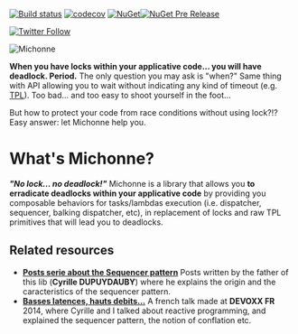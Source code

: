[![Build status](https://ci.appveyor.com/api/projects/status/8abc2hnbl9mgxlv2/branch/master?svg=true)](https://ci.appveyor.com/project/dupdob/michonne/branch/master)
[![codecov](https://codecov.io/gh/dupdob/Michonne/branch/master/graph/badge.svg)](https://codecov.io/gh/dupdob/Michonne)
[![NuGet](https://img.shields.io/nuget/dt/Michonne.svg?style=flat-square)]()[![NuGet Pre Release](https://img.shields.io/nuget/vpre/Michonne.svg)]()

[![Twitter Follow](https://img.shields.io/twitter/follow/cyrdup.svg?style=social&label=Follow)]()

![Michonne](https://github.com/dupdob/michonne/blob/master/michonne.png?raw=true)

__When you have locks within your applicative code... you will have deadlock. Period.__ The only question you may ask is "when?"
Same thing with API allowing you to wait without indicating any kind of timeout (e.g. [TPL](http://msdn.microsoft.com/en-us/library/dd235635.aspx)). Too bad... and too easy to shoot yourself in the foot...

But how to protect your code from race conditions without using lock?!? Easy answer: let Michonne help you.

What's Michonne?
==============
__*"No lock... no deadlock!"*__  Michonne is a library that allows you __to erradicate deadlocks within your applicative code__ by providing you composable behaviors for tasks/lambdas execution (i.e. dispatcher, sequencer, balking dispatcher, etc), in replacement of locks and raw TPL primitives that will lead you to deadlocks.

Related resources
---------------
+ __[Posts serie about the Sequencer pattern](http://dupdob.wordpress.com/tag/sequencer/)__ Posts written by the father of this lib (__Cyrille DUPUYDAUBY__) where he explains the origin and the caracteristics of the sequencer pattern.
+ __[Basses latences, hauts debits...](http://parleys.com/play/537dccafe4b0e9793767cd05)__ A french talk made at __DEVOXX FR__ 2014, where Cyrille and I talked about reactive programming, and explained the sequencer pattern, the notion of conflation etc.
